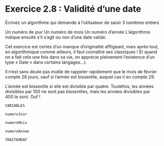 # Exercice 2.8 : Validité d’une date

Écrivez un algorithme qui demande à l’utilisateur de saisir 3 nombres entiers

Un numéro de jour
Un numéro de mois
Un numéro d’année
L’algorithme indique ensuite s’il s’agit ou non d’une date valide.

Cet exercice est certes d’un manque d’originalité affligeant, mais après tout, en algorithmique comme ailleurs, il faut connaître ses classiques ! Et quand on a fait cela une fois dans sa vie, on apprécie pleinement l’existence d’un type « Date » dans certains langages…).

Il n’est sans doute pas inutile de rappeler rapidement que le mois de février compte 28 jours, sauf si l’année est bissextile, auquel cas il en compte 29.

L’année est bissextile si elle est divisible par quatre. Toutefois, les années divisibles par 100 ne sont pas bissextiles, mais les années divisibles par 400 le sont. Ouf !


```
VARIABLES

numeroJour

numeroMois

numeroAnnee

```


```
TRAITEMENT


